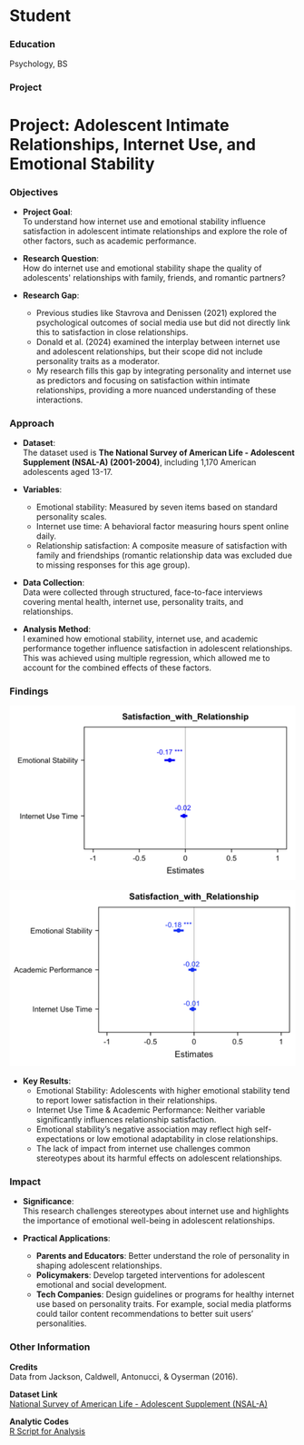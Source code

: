# Student

### Education
Psychology, BS

### Project
# Project: Adolescent Intimate Relationships, Internet Use, and Emotional Stability

### Objectives
- **Project Goal**:  
  To understand how internet use and emotional stability influence satisfaction in adolescent intimate relationships and explore the role of other factors, such as academic performance.

- **Research Question**:  
  How do internet use and emotional stability shape the quality of adolescents' relationships with family, friends, and romantic partners?

- **Research Gap**:  
  - Previous studies like Stavrova and Denissen (2021) explored the psychological outcomes of social media use but did not directly link this to satisfaction in close relationships.  
  - Donald et al. (2024) examined the interplay between internet use and adolescent relationships, but their scope did not include personality traits as a moderator.  
  - My research fills this gap by integrating personality and internet use as predictors and focusing on satisfaction within intimate relationships, providing a more nuanced understanding of these interactions.

### Approach
- **Dataset**:  
  The dataset used is **The National Survey of American Life - Adolescent Supplement (NSAL-A) (2001-2004)**, including 1,170 American adolescents aged 13-17.

- **Variables**:  
  - Emotional stability: Measured by seven items based on standard personality scales.  
  - Internet use time: A behavioral factor measuring hours spent online daily.  
  - Relationship satisfaction: A composite measure of satisfaction with family and friendships (romantic relationship data was excluded due to missing responses for this age group).

- **Data Collection**:  
  Data were collected through structured, face-to-face interviews covering mental health, internet use, personality traits, and relationships.

- **Analysis Method**:  
  I examined how emotional stability, internet use, and academic performance together influence satisfaction in adolescent relationships. This was achieved using multiple regression, which 
allowed me to account for the combined effects of these factors.

### Findings
![Description of Image 2](./assets/Screenshot%202024-12-03%20at%206.57.46%20PM.png)

![Description of Image 1](./assets/Screenshot%202024-11-29%20at%204.56.08%20PM.png)

- **Key Results**:  
  - Emotional Stability: Adolescents with higher emotional stability tend to report lower satisfaction in their relationships.  
  - Internet Use Time & Academic Performance: Neither variable significantly influences relationship satisfaction.
  - Emotional stability’s negative association may reflect high self-expectations or low emotional adaptability in close relationships.  
  - The lack of impact from internet use challenges common stereotypes about its harmful effects on adolescent relationships.
    
### Impact
- **Significance**:  
  This research challenges stereotypes about internet use and highlights the importance of emotional well-being in adolescent relationships.

- **Practical Applications**:  
  - **Parents and Educators**: Better understand the role of personality in shaping adolescent relationships.  
  - **Policymakers**: Develop targeted interventions for adolescent emotional and social development.  
  - **Tech Companies**: Design guidelines or programs for healthy internet use based on personality traits. For example, social media platforms could tailor content recommendations to better suit users’ personalities.


### Other Information

**Credits**  
Data from Jackson, Caldwell, Antonucci, & Oyserman (2016).  

**Dataset Link**  
[National Survey of American Life - Adolescent Supplement (NSAL-A)](https://www.icpsr.umich.edu/web/ICPSR/studies/36380)  

**Analytic Codes**  
[R Script for Analysis](https://github.com/s41742/My-project-/blob/main/psy329%20project%20SabrinaXu.Rmd)
